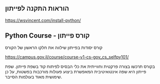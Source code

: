 ## הוראות התקנה לפייתון
https://wsvincent.com/install-python/

## Python Course - קורס פייתון
קורס יסודות בפייתון שילווה את חלקו הראשון של הקורס

https://campus.gov.il/course/course-v1-cs-gov_cs_selfpy101/

בקורס תרכשו בצורה פרקטית וחווייתית את כלי הבסיס לפיתוח קוד בשפת פייתון. שפת פייתון היא שפה אינטואיטיבית המאפשרת ביצוע פעולות מורכבות בפשטות, על כן שימושית מאוד בעולמות הסייבר.
